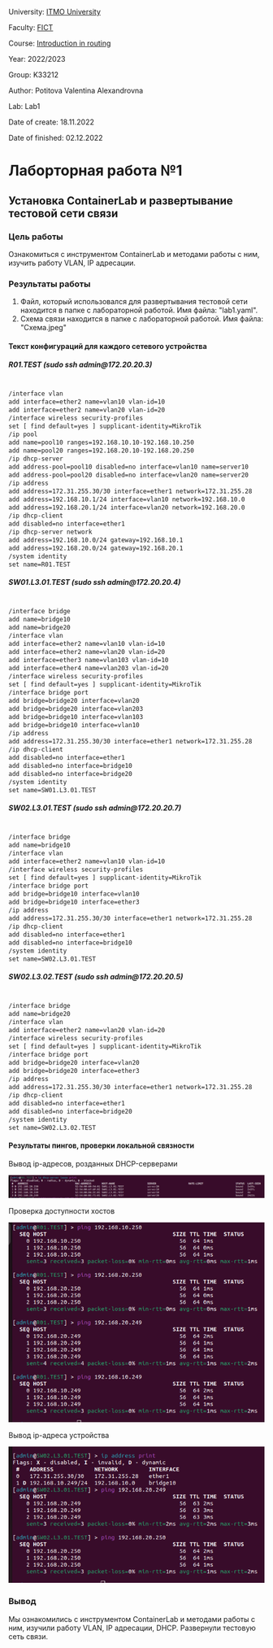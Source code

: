 ﻿<p>University: <a href="https://itmo.ru/ru/">ITMO University</a></p>

<p>Faculty: <a href="https://fict.itmo.ru">FICT</a></p>

<p>Course: <a href="https://github.com/itmo-ict-faculty/introduction-in-routing">Introduction in routing</a></p>

<p>Year: 2022/2023</p>

<p>Group: K33212</p>

<p>Author: Potitova Valentina Alexandrovna</p>

<p>Lab: Lab1</p>

<p>Date of create: 18.11.2022</p>

<p>Date of finished: 02.12.2022</p>



<h1>Лаборторная работа №1</h1>

<h2>Установка ContainerLab и развертывание тестовой сети связи</h2>


<h3>Цель работы</h3>

<p>Ознакомиться с инструментом ContainerLab и методами работы с ним, изучить работу VLAN, IP адресации.</p>


<h3>Результаты работы</h3>

<ol>

<li>Файл, который использовался для развертывания тестовой сети находится в папке с лабораторной работой. Имя файла: "lab1.yaml".</li>

<li>Схема связи находится в папке с лабораторной работой. Имя файла: "Схема.jpeg"</li>
</ol>

<h4>Текст конфигураций для каждого сетевого устройства</h4>
<h5>R01.TEST (sudo ssh admin@172.20.20.3)</h5>
<pre><code>
/interface vlan
add interface=ether2 name=vlan10 vlan-id=10
add interface=ether2 name=vlan20 vlan-id=20
/interface wireless security-profiles
set [ find default=yes ] supplicant-identity=MikroTik
/ip pool
add name=pool10 ranges=192.168.10.10-192.168.10.250
add name=pool20 ranges=192.168.20.10-192.168.20.250
/ip dhcp-server
add address-pool=pool10 disabled=no interface=vlan10 name=server10
add address-pool=pool20 disabled=no interface=vlan20 name=server20
/ip address
add address=172.31.255.30/30 interface=ether1 network=172.31.255.28
add address=192.168.10.1/24 interface=vlan10 network=192.168.10.0
add address=192.168.20.1/24 interface=vlan20 network=192.168.20.0
/ip dhcp-client
add disabled=no interface=ether1
/ip dhcp-server network
add address=192.168.10.0/24 gateway=192.168.10.1
add address=192.168.20.0/24 gateway=192.168.20.1
/system identity
set name=R01.TEST
</code></pre>

<h5>SW01.L3.01.TEST (sudo ssh admin@172.20.20.4)</h5>
<pre><code>
/interface bridge
add name=bridge10
add name=bridge20
/interface vlan
add interface=ether2 name=vlan10 vlan-id=10
add interface=ether2 name=vlan20 vlan-id=20
add interface=ether3 name=vlan103 vlan-id=10
add interface=ether4 name=vlan203 vlan-id=20
/interface wireless security-profiles
set [ find default=yes ] supplicant-identity=MikroTik
/interface bridge port
add bridge=bridge20 interface=vlan20
add bridge=bridge20 interface=vlan203
add bridge=bridge10 interface=vlan103
add bridge=bridge10 interface=vlan10
/ip address
add address=172.31.255.30/30 interface=ether1 network=172.31.255.28
/ip dhcp-client
add disabled=no interface=ether1
add disabled=no interface=bridge10
add disabled=no interface=bridge20
/system identity
set name=SW01.L3.01.TEST
</pre></code>

<h5>SW02.L3.01.TEST (sudo ssh admin@172.20.20.7)</h5>
<pre><code>
/interface bridge
add name=bridge10
/interface vlan
add interface=ether2 name=vlan10 vlan-id=10
/interface wireless security-profiles
set [ find default=yes ] supplicant-identity=MikroTik
/interface bridge port
add bridge=bridge10 interface=vlan10
add bridge=bridge10 interface=ether3
/ip address
add address=172.31.255.30/30 interface=ether1 network=172.31.255.28
/ip dhcp-client
add disabled=no interface=ether1
add disabled=no interface=bridge10
/system identity
set name=SW02.L3.01.TEST
</pre></code>

<h5>SW02.L3.02.TEST (sudo ssh admin@172.20.20.5)</h5>
<pre><code>
/interface bridge
add name=bridge20
/interface vlan
add interface=ether2 name=vlan20 vlan-id=20
/interface wireless security-profiles
set [ find default=yes ] supplicant-identity=MikroTik
/interface bridge port
add bridge=bridge20 interface=vlan20
add bridge=bridge20 interface=ether3
/ip address
add address=172.31.255.30/30 interface=ether1 network=172.31.255.28
/ip dhcp-client
add disabled=no interface=ether1
add disabled=no interface=bridge20
/system identity
set name=SW02.L3.02.TEST
</pre></code>

<h4>Результаты пингов, проверки локальной связности</h4>
<p>Вывод ip-адресов, розданных DHCP-серверами</p>
<img src="1.png" alt="Вывод ip-адресов">
<p>Проверка доступности хостов</p>
<img src="2.png" alt="Доступность хостов">
<p>Вывод ip-адреса устройства</p>
<img src="3.png" alt="ip-адрес устройства">

<h3>Вывод</h3>
<p>Мы ознакомились с инструментом ContainerLab и методами работы с ним, изучили работу VLAN, IP адресации, DHCP. Развернули тестовую сеть связи.</p>